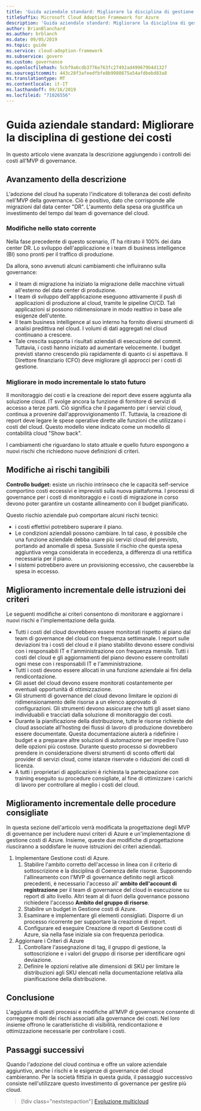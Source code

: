 ```yaml
---
title: 'Guida aziendale standard: Migliorare la disciplina di gestione dei costi'
titleSuffix: Microsoft Cloud Adoption Framework for Azure
description: 'Guida aziendale standard: Migliorare la disciplina di gestione dei costi'
author: BrianBlanchard
ms.author: brblanch
ms.date: 09/05/2019
ms.topic: guide
ms.service: cloud-adoption-framework
ms.subservice: govern
ms.custom: governance
ms.openlocfilehash: 5cbf9a6cdb3776e763fc27492ad499679b4d1327
ms.sourcegitcommit: 443c28f3afeedfbfe8b9980875a54afdbebd83a8
ms.translationtype: MT
ms.contentlocale: it-IT
ms.lasthandoff: 09/16/2019
ms.locfileid: "71026556"
---
```

# <a name="standard-enterprise-guide-improve-the-cost-management-discipline"></a>Guida aziendale standard: Migliorare la disciplina di gestione dei costi

In questo articolo viene avanzata la descrizione aggiungendo i controlli dei costi all'MVP di governance.

## <a name="advancing-the-narrative"></a>Avanzamento della descrizione

L'adozione del cloud ha superato l'indicatore di tolleranza dei costi definito nell'MVP della governance. Ciò è positivo, dato che corrisponde alle migrazioni dal data center "DR". L'aumento della spesa ora giustifica un investimento del tempo dal team di governance del cloud.

### <a name="changes-in-the-current-state"></a>Modifiche nello stato corrente

Nella fase precedente di questo scenario, IT ha ritirato il 100% dei data center DR. Lo sviluppo dell'applicazione e i team di business intelligence (BI) sono pronti per il traffico di produzione.

Da allora, sono avvenuti alcuni cambiamenti che influiranno sulla governance:

- il team di migrazione ha iniziato la migrazione delle macchine virtuali all'esterno del data center di produzione.
- I team di sviluppo dell'applicazione eseguono attivamente il push di applicazioni di produzione al cloud, tramite le pipeline CI/CD. Tali applicazioni si possono ridimensionare in modo reattivo in base alle esigenze dell'utente.
- Il team business intelligence al suo interno ha fornito diversi strumenti di analisi predittiva nel cloud. I volumi di dati aggregati nel cloud continuano a crescere.
- Tale crescita supporta i risultati aziendali di esecuzione del commit. Tuttavia, i costi hanno iniziato ad aumentare velocemente. I budget previsti stanno crescendo più rapidamente di quanto ci si aspettava. Il Direttore finanziario (CFO) deve migliorare gli approcci per i costi di gestione.

### <a name="incrementally-improve-the-future-state"></a>Migliorare in modo incrementale lo stato futuro

Il monitoraggio dei costi e la creazione dei report deve essere aggiunta alla soluzione cloud. IT svolge ancora la funzione di fornitore di servizi di accesso a terze parti. Ciò significa che il pagamento per i servizi cloud, continua a provenire dall'approvvigionamento IT. Tuttavia, la creazione di report deve legare le spese operative dirette alle funzioni che utilizzano i costi del cloud. Questo modello viene indicato come un modello di contabilità cloud "Show back".

I cambiamenti che riguardano lo stato attuale e quello futuro espongono a nuovi rischi che richiedono nuove definizioni di criteri.

## <a name="changes-in-tangible-risks"></a>Modifiche ai rischi tangibili

**Controllo budget:** esiste un rischio intrinseco che le capacità self-service comportino costi eccessivi e imprevisti sulla nuova piattaforma. I processi di governance per i costi di monitoraggio e i costi di migrazione in corso devono poter garantire un costante allineamento con il budget pianificato.

Questo rischio aziendale può comportare alcuni rischi tecnici:

- i costi effettivi potrebbero superare il piano.
- Le condizioni aziendali possono cambiare. In tal caso, è possibile che una funzione aziendale debba usare più servizi cloud del previsto, portando ad anomalie di spesa. Sussiste il rischio che questa spesa aggiuntiva venga considerata in eccedenza, a differenza di una rettifica necessaria per il piano.
- I sistemi potrebbero avere un provisioning eccessivo, che causerebbe la spesa in eccesso.

## <a name="incremental-improvement-of-the-policy-statements"></a>Miglioramento incrementale delle istruzioni dei criteri

Le seguenti modifiche ai criteri consentono di monitorare e aggiornare i nuovi rischi e l'implementazione della guida.

- Tutti i costi del cloud dovrebbero essere monitorati rispetto al piano dal team di governance del cloud con frequenza settimanale. I report sulle deviazioni tra i costi del cloud e il piano stabilito devono essere condivisi con i responsabili IT e l'amministrazione con frequenza mensile. Tutti i costi del cloud e gli aggiornamenti del piano devono essere controllati ogni mese con i responsabili IT e l'amministrazione.
- Tutti i costi devono essere allocati in una funzione aziendale ai fini della rendicontazione.
- Gli asset del cloud devono essere monitorati costantemente per eventuali opportunità di ottimizzazione.
- Gli strumenti di governance del cloud devono limitare le opzioni di ridimensionamento delle risorse a un elenco approvato di configurazioni. Gli strumenti devono assicurare che tutti gli asset siano individuabili e tracciati dalla soluzione di monitoraggio dei costi.
- Durante la pianificazione della distribuzione, tutte le risorse richieste del cloud associate all'hosting dei flussi di lavoro di produzione dovrebbero essere documentate. Questa documentazione aiuterà a ridefinire i budget e a preparare altre soluzioni di automazione per impedire l'uso delle opzioni più costose. Durante questo processo si dovrebbero prendere in considerazione diversi strumenti di sconto offerti dal provider di servizi cloud, come istanze riservate o riduzioni dei costi di licenza.
- A tutti i proprietari di applicazioni è richiesta la partecipazione con training eseguito su procedure consigliate, al fine di ottimizzare i carichi di lavoro per controllare al meglio i costi del cloud.

## <a name="incremental-improvement-of-the-best-practices"></a>Miglioramento incrementale delle procedure consigliate

In questa sezione dell'articolo verrà modificata la progettazione degli MVP di governance per includere nuovi criteri di Azure e un'implementazione di gestione costi di Azure. Insieme, queste due modifiche di progettazione riusciranno a soddisfare le nuove istruzioni dei criteri aziendali.

1. Implementare Gestione costi di Azure.
    1. Stabilire l'ambito corretto dell'accesso in linea con il criterio di sottoscrizione e la disciplina di Coerenza delle risorse. Supponendo l'allineamento con l'MVP di governance definito negli articoli precedenti, è necessario l'accesso all' **ambito dell'account di registrazione** per il team di governance del cloud in esecuzione su report di alto livello. Altri team al di fuori della governance possono richiedere l'accesso **Ambito del gruppo di risorse**.
    1. Stabilire un budget in Gestione costi di Azure.
    1. Esaminare e implementare gli elementi consigliati. Disporre di un processo ricorrente per supportare la creazione di report.
    1. Configurare ed eseguire Creazione di report di Gestione costi di Azure, sia nella fase iniziale sia con frequenza periodica.
2. Aggiornare i Criteri di Azure
    1. Controllare l'assegnazione di tag, il gruppo di gestione, la sottoscrizione e i valori del gruppo di risorse per identificare ogni deviazione.
    1. Definire le opzioni relative alle dimensioni di SKU per limitare le distribuzioni agli SKU elencati nella documentazione relativa alla pianificazione della distribuzione.

## <a name="conclusion"></a>Conclusione

L'aggiunta di questi processi e modifiche all'MVP di governance consente di correggere molti dei rischi associati alla governance dei costi. Nel loro insieme offrono le caratteristiche di visibilità, rendicontazione e ottimizzazione necessarie per controllare i costi.

## <a name="next-steps"></a>Passaggi successivi

Quando l'adozione del cloud continua e offre un valore aziendale aggiuntivo, anche i rischi e le esigenze di governance del cloud cambieranno. Per la società fittizia in questa guida, il passaggio successivo consiste nell'utilizzare questo investimento di governance per gestire più cloud.

> [!div class="nextstepaction"]
> [Evoluzione multicloud](./multicloud-improvement.md)
